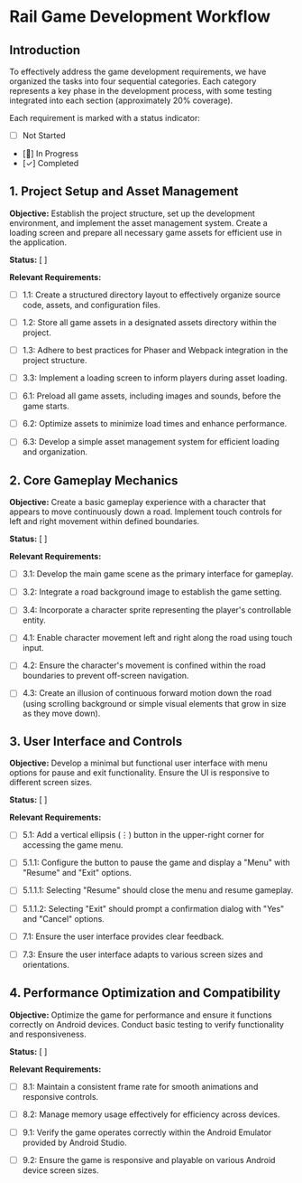 # Rail Game Development Workflow

## Introduction

To effectively address the game development requirements, we have organized the tasks into four sequential categories. Each category represents a key phase in the development process, with some testing integrated into each section (approximately 20% coverage).

Each requirement is marked with a status indicator:
- [ ] Not Started
- [🔄] In Progress
- [✓] Completed

## 1. Project Setup and Asset Management

**Objective:** Establish the project structure, set up the development environment, and implement the asset management system. Create a loading screen and prepare all necessary game assets for efficient use in the application.

**Status:** [ ]

**Relevant Requirements:**

- [ ] 1.1: Create a structured directory layout to effectively organize source code, assets, and configuration files.

- [ ] 1.2: Store all game assets in a designated assets directory within the project.

- [ ] 1.3: Adhere to best practices for Phaser and Webpack integration in the project structure.

- [ ] 3.3: Implement a loading screen to inform players during asset loading.

- [ ] 6.1: Preload all game assets, including images and sounds, before the game starts.

- [ ] 6.2: Optimize assets to minimize load times and enhance performance.

- [ ] 6.3: Develop a simple asset management system for efficient loading and organization.

## 2. Core Gameplay Mechanics

**Objective:** Create a basic gameplay experience with a character that appears to move continuously down a road. Implement touch controls for left and right movement within defined boundaries.

**Status:** [ ]

**Relevant Requirements:**

- [ ] 3.1: Develop the main game scene as the primary interface for gameplay.

- [ ] 3.2: Integrate a road background image to establish the game setting.

- [ ] 3.4: Incorporate a character sprite representing the player's controllable entity.

- [ ] 4.1: Enable character movement left and right along the road using touch input.

- [ ] 4.2: Ensure the character's movement is confined within the road boundaries to prevent off-screen navigation.

- [ ] 4.3: Create an illusion of continuous forward motion down the road (using scrolling background or simple visual elements that grow in size as they move down).

## 3. User Interface and Controls

**Objective:** Develop a minimal but functional user interface with menu options for pause and exit functionality. Ensure the UI is responsive to different screen sizes.

**Status:** [ ]

**Relevant Requirements:**

- [ ] 5.1: Add a vertical ellipsis (⋮) button in the upper-right corner for accessing the game menu.

- [ ] 5.1.1: Configure the button to pause the game and display a "Menu" with "Resume" and "Exit" options.

- [ ] 5.1.1.1: Selecting "Resume" should close the menu and resume gameplay.

- [ ] 5.1.1.2: Selecting "Exit" should prompt a confirmation dialog with "Yes" and "Cancel" options.

- [ ] 7.1: Ensure the user interface provides clear feedback.

- [ ] 7.3: Ensure the user interface adapts to various screen sizes and orientations.

## 4. Performance Optimization and Compatibility

**Objective:** Optimize the game for performance and ensure it functions correctly on Android devices. Conduct basic testing to verify functionality and responsiveness.

**Status:** [ ]

**Relevant Requirements:**

- [ ] 8.1: Maintain a consistent frame rate for smooth animations and responsive controls.

- [ ] 8.2: Manage memory usage effectively for efficiency across devices.

- [ ] 9.1: Verify the game operates correctly within the Android Emulator provided by Android Studio.

- [ ] 9.2: Ensure the game is responsive and playable on various Android device screen sizes.

